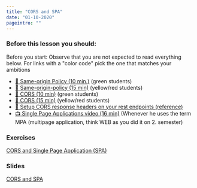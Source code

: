 ```yaml
---
title: "CORS and SPA"
date: "01-10-2020"
pageintro: ""
---
```


### Before this lesson you should:

Before you start: Observe that you are not expected to read everything below. For links with a "color code" pick the one that matches your ambitions

<!--BEGIN readings ##-->

- [:book: Same-origin Policy (10 min.)](https://en.wikipedia.org/wiki/Same-origin_policy) (green students)
- [:book: Same-origin-policy (15 min)](https://developer.mozilla.org/en-US/docs/Web/Security/Same-origin_policy) (yellow/red students)
- [:book: CORS (10 min)](https://en.wikipedia.org/wiki/Cross-origin_resource_sharing) (green students)
- [:book: CORS (15 min)](https://developer.mozilla.org/en-US/docs/Web/HTTP/CORS) (yellow/red students)
- [:book: Setup CORS response headers on your rest endpoints (reference)](https://github.com/Dat3SemStartCode/scripts_unrelated/blob/master/cors.md)
- [:tv: Single Page Applications video (16 min)](https://www.youtube.com/watch?v=F_BYg2QGsC0) (Whenever he uses the term MPA (multipage application, think WEB as you did it on 2. semester)
<!--END readings ##-->

### Exercises

<!--BEGIN exercises ##-->

[CORS and Single Page Application (SPA)](https://docs.google.com/document/d/1fqWz2euCYbUoVDf6kzj8pnW5ktalJAzuqWCfFGdwrmI/edit?usp=sharing)

<!--END exercises ##-->

### Slides

<!--BEGIN slides ##-->

[CORS and SPA](https://docs.google.com/presentation/d/1bcNeHbANgpslSuwXG4pz9DbLY9jb8vWxnt2hf2131vU/edit?usp=sharing)

<!--END slides ##-->
